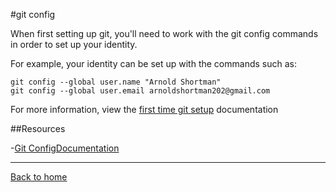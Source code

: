 #git config

When first setting up git, you'll need to work with the git config commands in order to set up your identity.

For example, your identity can be set up with the commands such as: 

```
git config --global user.name "Arnold Shortman"
git config --global user.email arnoldshortman202@gmail.com
```

For more information, view the [first time git setup](https://git-scm.com/book/en/v2/Getting-Started-First-Time-Git-Setup) documentation

##Resources

-[Git ConfigDocumentation](https://git-scm.com/docs/git-config)

---

[Back to home](../README.md)
